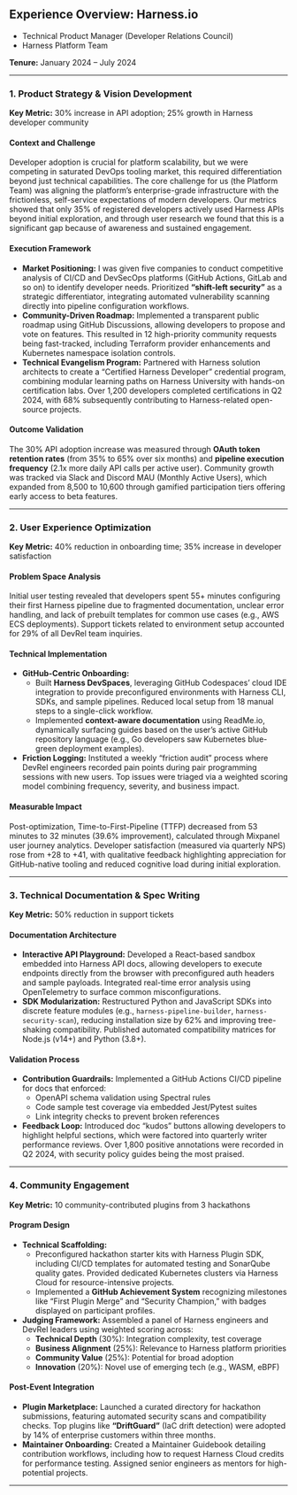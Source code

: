 ## Experience Overview: Harness.io
- Technical Product Manager (Developer Relations Council)
- Harness Platform Team

**Tenure:** January 2024 – July 2024  

---

### 1. Product Strategy & Vision Development  
**Key Metric:** 30% increase in API adoption; 25% growth in Harness developer community  

#### Context and Challenge  
Developer adoption is crucial for platform scalability, but we were competing in saturated DevOps tooling market, this required differentiation beyond just technical capabilities. The core challenge for us (the Platform Team) was aligning the platform’s enterprise-grade infrastructure with the frictionless, self-service expectations of modern developers. Our metrics showed that only 35% of registered developers actively used Harness APIs beyond initial exploration, and through user research we found that this is a significant gap because of awareness and sustained engagement.

#### Execution Framework  
- **Market Positioning:** I was given five companies to conduct competitive analysis of CI/CD and DevSecOps platforms (GitHub Actions, GitLab and so on) to identify developer needs. Prioritized **“shift-left security”** as a strategic differentiator, integrating automated vulnerability scanning directly into pipeline configuration workflows.
- **Community-Driven Roadmap:** Implemented a transparent public roadmap using GitHub Discussions, allowing developers to propose and vote on features. This resulted in 12 high-priority community requests being fast-tracked, including Terraform provider enhancements and Kubernetes namespace isolation controls.
- **Technical Evangelism Program:** Partnered with Harness solution architects to create a “Certified Harness Developer” credential program, combining modular learning paths on Harness University with hands-on certification labs. Over 1,200 developers completed certifications in Q2 2024, with 68% subsequently contributing to Harness-related open-source projects.

#### Outcome Validation  
The 30% API adoption increase was measured through **OAuth token retention rates** (from 35% to 65% over six months) and **pipeline execution frequency** (2.1x more daily API calls per active user). Community growth was tracked via Slack and Discord MAU (Monthly Active Users), which expanded from 8,500 to 10,600 through gamified participation tiers offering early access to beta features.

---

### 2. User Experience Optimization  
**Key Metric:** 40% reduction in onboarding time; 35% increase in developer satisfaction  

#### Problem Space Analysis  
Initial user testing revealed that developers spent 55+ minutes configuring their first Harness pipeline due to fragmented documentation, unclear error handling, and lack of prebuilt templates for common use cases (e.g., AWS ECS deployments). Support tickets related to environment setup accounted for 29% of all DevRel team inquiries.

#### Technical Implementation  
- **GitHub-Centric Onboarding:**  
  - Built **Harness DevSpaces**, leveraging GitHub Codespaces’ cloud IDE integration to provide preconfigured environments with Harness CLI, SDKs, and sample pipelines. Reduced local setup from 18 manual steps to a single-click workflow.
  - Implemented **context-aware documentation** using ReadMe.io, dynamically surfacing guides based on the user’s active GitHub repository language (e.g., Go developers saw Kubernetes blue-green deployment examples).
- **Friction Logging:** Instituted a weekly “friction audit” process where DevRel engineers recorded pain points during pair programming sessions with new users. Top issues were triaged via a weighted scoring model combining frequency, severity, and business impact.

#### Measurable Impact  
Post-optimization, Time-to-First-Pipeline (TTFP) decreased from 53 minutes to 32 minutes (39.6% improvement), calculated through Mixpanel user journey analytics. Developer satisfaction (measured via quarterly NPS) rose from +28 to +41, with qualitative feedback highlighting appreciation for GitHub-native tooling and reduced cognitive load during initial exploration.

---

### 3. Technical Documentation & Spec Writing  
**Key Metric:** 50% reduction in support tickets  

#### Documentation Architecture  
- **Interactive API Playground:** Developed a React-based sandbox embedded into Harness API docs, allowing developers to execute endpoints directly from the browser with preconfigured auth headers and sample payloads. Integrated real-time error analysis using OpenTelemetry to surface common misconfigurations.
- **SDK Modularization:** Restructured Python and JavaScript SDKs into discrete feature modules (e.g., `harness-pipeline-builder`, `harness-security-scan`), reducing installation size by 62% and improving tree-shaking compatibility. Published automated compatibility matrices for Node.js (v14+) and Python (3.8+).

#### Validation Process  
- **Contribution Guardrails:** Implemented a GitHub Actions CI/CD pipeline for docs that enforced:
  - OpenAPI schema validation using Spectral rules
  - Code sample test coverage via embedded Jest/Pytest suites
  - Link integrity checks to prevent broken references
- **Feedback Loop:** Introduced doc “kudos” buttons allowing developers to highlight helpful sections, which were factored into quarterly writer performance reviews. Over 1,800 positive annotations were recorded in Q2 2024, with security policy guides being the most praised.

---

### 4. Community Engagement  
**Key Metric:** 10 community-contributed plugins from 3 hackathons  

#### Program Design  
- **Technical Scaffolding:**  
  - Preconfigured hackathon starter kits with Harness Plugin SDK, including CI/CD templates for automated testing and SonarQube quality gates. Provided dedicated Kubernetes clusters via Harness Cloud for resource-intensive projects.
  - Implemented a **GitHub Achievement System** recognizing milestones like “First Plugin Merge” and “Security Champion,” with badges displayed on participant profiles.
- **Judging Framework:** Assembled a panel of Harness engineers and DevRel leaders using weighted scoring across:
  - **Technical Depth** (30%): Integration complexity, test coverage
  - **Business Alignment** (25%): Relevance to Harness platform priorities
  - **Community Value** (25%): Potential for broad adoption
  - **Innovation** (20%): Novel use of emerging tech (e.g., WASM, eBPF)

#### Post-Event Integration  
- **Plugin Marketplace:** Launched a curated directory for hackathon submissions, featuring automated security scans and compatibility checks. Top plugins like **“DriftGuard”** (IaC drift detection) were adopted by 14% of enterprise customers within three months.
- **Maintainer Onboarding:** Created a Maintainer Guidebook detailing contribution workflows, including how to request Harness Cloud credits for performance testing. Assigned senior engineers as mentors for high-potential projects.

---
